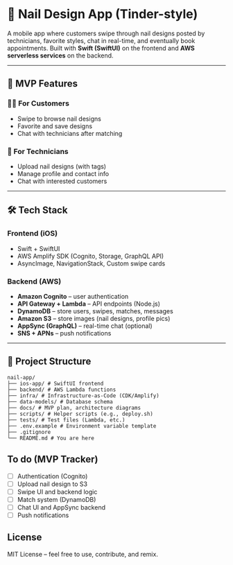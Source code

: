 # 💅 Nail Design App (Tinder-style)

A mobile app where customers swipe through nail designs posted by technicians, favorite styles, chat in real-time, and eventually book appointments. Built with **Swift (SwiftUI)** on the frontend and **AWS serverless services** on the backend.

---

## 🌟 MVP Features

### 🧑‍🎨 For Customers
- Swipe to browse nail designs
- Favorite and save designs
- Chat with technicians after matching

### 💼 For Technicians
- Upload nail designs (with tags)
- Manage profile and contact info
- Chat with interested customers

---

## 🛠 Tech Stack

### **Frontend (iOS)**
- Swift + SwiftUI
- AWS Amplify SDK (Cognito, Storage, GraphQL API)
- AsyncImage, NavigationStack, Custom swipe cards

### **Backend (AWS)**
- **Amazon Cognito** – user authentication
- **API Gateway + Lambda** – API endpoints (Node.js)
- **DynamoDB** – store users, swipes, matches, messages
- **Amazon S3** – store images (nail designs, profile pics)
- **AppSync (GraphQL)** – real-time chat (optional)
- **SNS + APNs** – push notifications

---

## 🧱 Project Structure
```
nail-app/
├── ios-app/ # SwiftUI frontend
├── backend/ # AWS Lambda functions
├── infra/ # Infrastructure-as-Code (CDK/Amplify)
├── data-models/ # Database schema
├── docs/ # MVP plan, architecture diagrams
├── scripts/ # Helper scripts (e.g., deploy.sh)
├── tests/ # Test files (Lambda, etc.)
├── .env.example # Environment variable template
├── .gitignore
└── README.md # You are here
```
## To do (MVP Tracker)
- [ ] Authentication (Cognito)
- [ ] Upload nail design to S3
- [ ] Swipe UI and backend logic
- [ ] Match system (DynamoDB)
- [ ] Chat UI and AppSync backend
- [ ] Push notifications

## License
MIT License – feel free to use, contribute, and remix.
